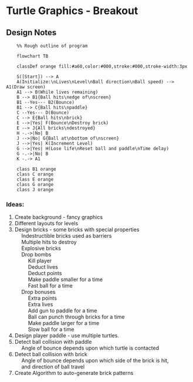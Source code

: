 # Turtle Graphics - Breakout
## Design Notes


```mermaid
    %% Rough outline of program
        
    flowchart TB

    classDef orange fill:#a60,color:#000,stroke:#000,stroke-width:3px
    
    S([Start]) --> A
    A(Initialize:\nLives\nLevel\nBall direction\nBall speed) --> A1(Draw screen)
    A1 --> B(While lives remaining)
    B --> B1{Ball hits\nedge of\nscreen}
    B1 --Yes--- B2(Bounce)
    B1 --> C{Ball hits\npaddle}
    C --Yes--- D(Bounce)
    C --> E{Ball hits\nbrick} 
    E -->|Yes| F(Bounce\nDestroy brick)
    E --> J{All bricks\ndestroyed}
    H -.->|No| B
    J -->|No| G{Ball at\nbottom of\nscreen}
    J -->|Yes| K(Increment Level)
    G -->|Yes| H(Lose life\nReset ball and paddle\nTime delay)
    G -.->|No| B
    K -.-> A1
    
    class B1 orange
    class C orange
    class E orange
    class G orange
    class J orange

```

### Ideas:
1. Create background - fancy graphics 
2. Different layouts for levels
3. Design bricks - some bricks with special properties \
&emsp; Indestructible bricks used as barriers \
&emsp; Multiple hits to destroy \
&emsp; Explosive bricks \
&emsp; Drop bombs \
&emsp; &emsp; Kill player \
&emsp; &emsp; Deduct lives \
&emsp; &emsp; Deduct points \
&emsp; &emsp; Make paddle smaller for a time \
&emsp; &emsp; Fast ball for a time \
&emsp; Drop bonuses \
&emsp; &emsp; Extra points \
&emsp; &emsp; Extra lives \
&emsp; &emsp; Add gun to paddle for a time \
&emsp; &emsp; Ball can punch through bricks for a time \
&emsp; &emsp; Make paddle larger for a time \
&emsp; &emsp; Slow ball for a time
4. Design player paddle - use multiple turtles. 
5. Detect ball collision with paddle \
&emsp; Angle of bounce depends upon which turtle is contacted 
6. Detect ball collision with brick \
&emsp; Angle of bounce depends upon which side of the brick is hit, \
&emsp; and direction of ball travel 
7. Create Algorithm to auto-generate brick patterns
